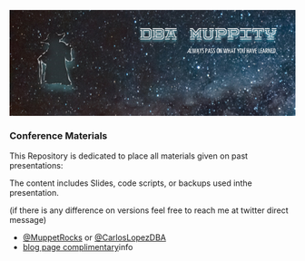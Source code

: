 ![](BannerMuppity2_1.jpg)
### Conference Materials

This Repository is dedicated to place all materials given on past presentations:

The content includes Slides, code scripts, or backups used inthe presentation.

(if there is any difference on versions feel free to reach me at twitter direct message)

- [@MuppetRocks](https://twitter.com/MuppetRocks) or [@CarlosLopezDBA](https://twitter.com/CarlosLopezDBA)
- [blog page complimentary](https://thedbamuppity.blogspot.com/)info
